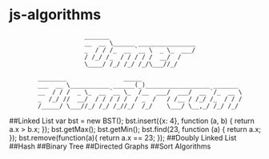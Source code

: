 # js-algorithms
                                                                                
                                                                                
                         _______                                                
                         __  __ \______ ________________                        
                         _  / / /_  __ `__ \  _ \_  ___/                        
                         / /_/ /_  / / / / /  __/  /                            
                         \____/ /_/ /_/ /_/\___//_/                             
                                                                                
            ________                _____                                       
            ___  __ \___________ ______(_)__________________ _______            
            __  / / /  _ \_  __ `__ \_  /__  ___/  ___/  __ `/_  __ \           
            _  /_/ //  __/  / / / / /  / _  /   / /__ / /_/ /_  / / /           
            /_____/ \___//_/ /_/ /_//_/  /_/    \___/ \__,_/ /_/ /_/            
                                                                     
                                                                     
##Linked List
      var bst = new BST();
      bst.insert({x: 4}, function (a, b) {
            return a.x > b.x;
      });
      bst.getMax();
      bst.getMin();
      bst.find(23, function (a) {
            return a.x;
      });
      bst.remove(function(a){
        return a.x == 23;
      });
##Doubly Linked List
##Hash
##Binary Tree
##Directed Graphs
##Sort Algorithms
